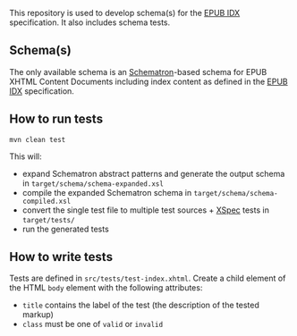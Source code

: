 This repository is used to develop schema(s) for the [EPUB IDX](http://idpf.org/epub/idx/epub-indexes.html) specification. It also includes schema tests.

## Schema(s)

The only available schema is an [Schematron](http://schematron.com/)-based schema for EPUB XHTML Content Documents including index content as defined in the [EPUB IDX](http://idpf.org/epub/idx/epub-indexes.html) specification.


## How to run tests

```
mvn clean test
```

This will:

 * expand Schematron abstract patterns and generate the output schema in `target/schema/schema-expanded.xsl`
 * compile the expanded Schematron schema in `target/schema/schema-compiled.xsl`
 * convert the single test file to multiple test sources + [XSpec](https://code.google.com/p/xspec/) tests in `target/tests/`
 * run the generated tests

## How to write tests

Tests are defined in `src/tests/test-index.xhtml`.
Create a child element of  the HTML `body` element with the following attributes:

 * `title` contains the label of the test (the description of the tested markup)
 * `class` must be one of `valid` or `invalid`
